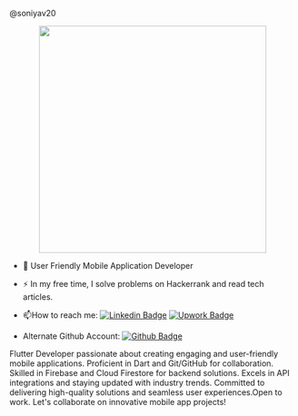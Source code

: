 @soniyav20

<div id="header" align="center">
  <img src="https://media4.giphy.com/media/v1.Y2lkPTc5MGI3NjExaGxxN3JuZHZwc3BlendmNWFuM21mZGV6eDFzMDU5NG54cmx1aW4zaSZlcD12MV9pbnRlcm5hbF9naWZfYnlfaWQmY3Q9Zw/RbDKaczqWovIugyJmW/giphy.gif" width="400"/>
</div>

- :telescope: User Friendly Mobile Application Developer
  
- :zap: In my free time, I solve problems on Hackerrank and read tech articles.

- :mailbox:How to reach me: [![Linkedin Badge](https://img.shields.io/badge/-SoniyaVijay-blue?style=flat&logo=Linkedin&logoColor=white)](https://www.linkedin.com/in/soniya-v-17223127a/)
  [![Upwork Badge](https://img.shields.io/badge/-SoniyaV-darkgreen?style=flat&logo=upwork&logoColor=white)](https://www.upwork.com/freelancers/~016766abc24bb16f60)
  

- Alternate Github Account: [![Github Badge](https://img.shields.io/badge/-soniyanw-grey?style=flat&logo=GitHub&logoColor=white)](https://github.com/soniyanw)

Flutter Developer passionate about creating engaging and user-friendly mobile applications. Proficient in Dart and Git/GitHub for collaboration. Skilled in Firebase and Cloud Firestore for backend solutions. Excels in API integrations and staying updated with industry trends. Committed to delivering high-quality solutions and seamless user experiences.Open to work. Let's collaborate on innovative mobile app projects!
